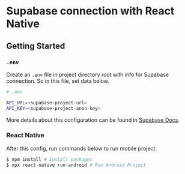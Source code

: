 # Supabase connection with React Native

## Getting Started

### `.env`

Create an `.env` file in project directory root with info for Supabase connection. So in this file, set data below.

```bash
# .env

API_URL=<supabase-project-url>
API_KEY=<supabase-project-anon-key>
```

More details about this configuration can be found in [Supabase Docs](https://supabase.com/docs/guides/getting-started/quickstarts/reactjs).

### React Native

After this config, run commands below to run mobile project.

```bash
$ npm install # Install packages
$ npx react-native run-android # Run Android Project
```